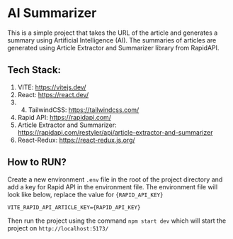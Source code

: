 # AI Summarizer

This is a simple project that takes the URL of the article and generates a summary using Artificial Intelligence (AI). The summaries of articles are generated using Article Extractor and Summarizer library from RapidAPI.

## Tech Stack:
1. VITE: https://vitejs.dev/
2. React: https://react.dev/
3. 4. TailwindCSS: https://tailwindcss.com/
5. Rapid API: https://rapidapi.com/
6. Article Extractor and Summarizer: https://rapidapi.com/restyler/api/article-extractor-and-summarizer
4. React-Redux: https://react-redux.js.org/

## How to RUN?
Create a new environment `.env` file in the root of the project directory and add a key for Rapid API in the environment file. The environment file will look like below, replace the value for `{RAPID_API_KEY}`
```dotenv
VITE_RAPID_API_ARTICLE_KEY={RAPID_API_KEY}
```
Then run the project using the command `npm start dev` which will start the project on `http://localhost:5173/`
